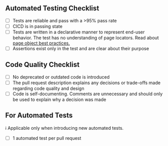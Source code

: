 ## Automated Testing Checklist
- [ ] Tests are reliable and pass with a >95% pass rate
- [ ] CICD is in passing state
- [ ] Tests are written in a declarative manner to represent end-user behavior. The test has no understanding of page locators. Read about [page object best practices.](https://lnkd.in/eVNKdc2g)
- [ ] Assertions exist only in the test and are clear about their purpose
## Code Quality Checklist
- [ ] No deprecated or outdated code is introduced
- [ ] The pull request description explains any decisions or trade-offs made regarding code quality and design
- [ ] Code is self-documenting. Comments are unnecessary and should only be used to explain why a decision was made
## For Automated Tests
ℹ️ Applicable only when introducing new automated tests.
- [ ] 1 automated test per pull request
